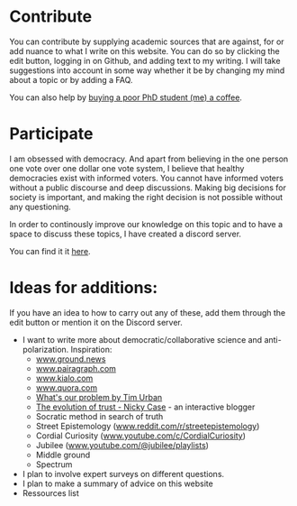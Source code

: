 # Contribute

You can contribute by supplying academic sources that are against, for or add nuance to what I write on this website. You can do so by clicking the edit button, logging in on Github, and adding text to my writing. I will take suggestions into account in some way whether it be by changing my mind about a topic or by adding a FAQ. 

You can also help by [buying a poor PhD student (me) a coffee](https://www.buymeacoffee.com/victornielsen). 

# Participate

I am obsessed with democracy. And apart from believing in the one person one vote over one dollar one vote system, I believe that healthy democracies exist with informed voters. You cannot have informed voters without a public discourse and deep discussions. Making big decisions for society is important, and making the right decision is not possible without any questioning. 

In order to continously improve our knowledge on this topic and to have a space to discuss these topics, I have created a discord server. 

You can find it it [here](https://discord.gg/RrTa9qSE).

# Ideas for additions:

If you have an idea to how to carry out any of these, add them through the edit button or mention it on the Discord server. 

- I want to write more about democratic/collaborative science and anti-polarization. Inspiration:
  - www.ground.news
  - www.pairagraph.com
  - www.kialo.com
  - www.quora.com
  - [What's our problem by Tim Urban](https://waitbutwhy.com/2023/02/wop-contents.html)
  - [The evolution of trust - Nicky Case](https://ncase.me/trust/) - an interactive blogger
  - Socratic method in search of truth
  - Street Epistemology (www.reddit.com/r/streetepistemology)
  - Cordial Curiosity (www.youtube.com/c/CordialCuriosity)
  - Jubilee (www.youtube.com/@jubilee/playlists)
   - Middle ground
   - Spectrum
- I plan to involve expert surveys on different questions. 
- I plan to make a summary of advice on this website
- Ressources list
